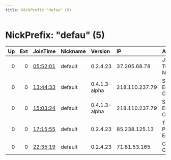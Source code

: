 ```yaml
---
title: NickPrefix "defau" (5)
---
```


# NickPrefix: "defau" (5)

|   Up |   Ext | JoinTime                                                                                            | Nickname   | Version       | IP             | AS                                       | CC   |   ORp |   Dirp | OS      | Contact   |   eFamMembers |
|-----:|------:|:----------------------------------------------------------------------------------------------------|:-----------|:--------------|:---------------|:-----------------------------------------|:-----|------:|-------:|:--------|:----------|--------------:|
|    0 |     0 | [05:52:01](https://metrics.torproject.org/rs.html#details/7AFF6D7338B632C0C42D69DBD5E4D5031AD74F68) | default    | 0.2.4.23      | 37.205.68.78   | JSC Zap-Sib TransTeleCom, Novosibirsk    | ru   |   443 |   9030 | Windows | None      |             1 |
|    0 |     0 | [13:44:33](https://metrics.torproject.org/rs.html#details/667D2ED9596D0ECAE1A80D49C877AD2ECFC20B87) | default    | 0.4.1.3-alpha | 218.110.237.79 | So-net Entertainment Corporation         | jp   | 21973 |      0 | Windows | None      |             1 |
|    0 |     0 | [15:03:24](https://metrics.torproject.org/rs.html#details/5E4A470485EFB349F0E86C1A0350B71F838EB50C) | default    | 0.4.1.3-alpha | 218.110.237.79 | So-net Entertainment Corporation         | jp   | 21973 |      0 | Windows | None      |             1 |
|    0 |     0 | [17:15:55](https://metrics.torproject.org/rs.html#details/8B138199FE356C21922AEDACA8385DE57ADE2112) | default    | 0.2.4.23      | 85.238.125.13  | TENET Scientific Production Enterprise L | ua   |   443 |   9030 | Windows | None      |             1 |
|    0 |     0 | [22:35:19](https://metrics.torproject.org/rs.html#details/18DC39293FF0E8597919D17AF08B80EF9CB4B89C) | default    | 0.2.4.23      | 71.81.53.165   | Charter Communications                   | us   |   443 |   9030 | Windows | None      |             1 |
